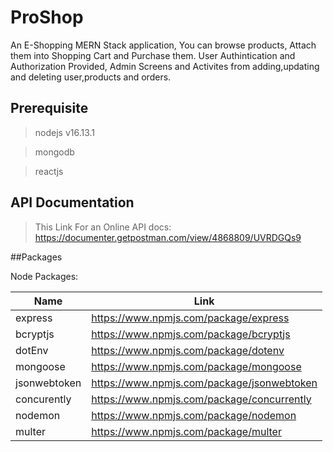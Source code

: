 # ProShop
An E-Shopping MERN Stack application, You can browse products, Attach them into Shopping Cart and Purchase them.
User Authintication and Authorization Provided, Admin Screens and Activites from adding,updating and deleting user,products and orders.

## Prerequisite
>nodejs v16.13.1 

>mongodb

>reactjs

## API Documentation

>This Link For an Online API docs: https://documenter.getpostman.com/view/4868809/UVRDGQs9

##Packages

Node Packages:

   Name | Link
------------ | -------------
express | https://www.npmjs.com/package/express
bcryptjs | https://www.npmjs.com/package/bcryptjs
dotEnv | https://www.npmjs.com/package/dotenv
mongoose | https://www.npmjs.com/package/mongoose
jsonwebtoken | https://www.npmjs.com/package/jsonwebtoken
concurently | https://www.npmjs.com/package/concurrently
nodemon | https://www.npmjs.com/package/nodemon
multer | https://www.npmjs.com/package/multer

